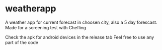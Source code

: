 # weatherapp
A weather app for current forecast in choosen city, also a 5 day forescast. Made for a screening test with Chefling

Check the apk for android devices in the release tab
Feel free to use any part of the code
